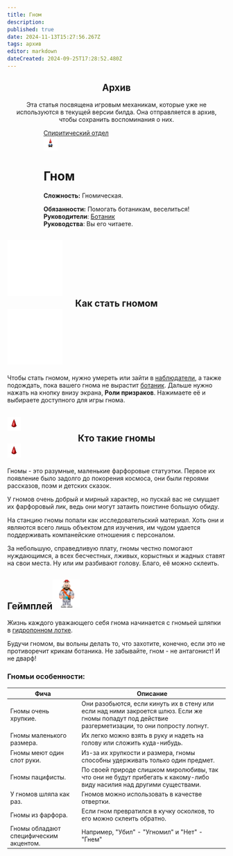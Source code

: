 ```yaml
---
title: Гном
description: 
published: true
date: 2024-11-13T15:27:56.267Z
tags: архив
editor: markdown
dateCreated: 2024-09-25T17:28:52.480Z
---
```


<center>
<div class="warning-banner">
  <h2> Архив </h2>
  <p>Эта статья посвящена игровым механикам, которые уже не используются в текущей версии билда. Она отправляется в архив, чтобы сохранить воспоминания о них.</p><p>
</div>
</center>

<div style="display: flex; justify-content: center;">
<div class="roles-passport sp">
  <div class="title sp"><a href="/roles/spiritualisticdepartment">Спиритический отдел</a></div>
  <div>
    <div><div id="gnome-button"><img src="/roles/gnome.png" id="img" class="funny-animation" draggable="false"></div></div>
  <div><div>
    <h1>Гном</h1>
    <p><strong>Сложность:</strong> Гномическая.</p>
    <strong>Обязанности:</strong> Помогать ботаникам, веселиться!<br>
    <b>Руководители</b>: <a href="/ru/roles/botanist">Ботаник</a><br>
    <b>Руководства</b>: Вы его читаете.
  </div></div>
  </div>
</div>
</div>
<!--<center><div class="counter-cum"><span id="counter-text">Гномов накликано: <span id="counter">0</span></span></div></center>-->

## <div class="box"><img src="/roles/ghost.png" class="himg"><center><span>Как стать гномом</span></center><img src="/roles/ghost.png" class="himg"></div>
Чтобы стать гномом, нужно умереть или зайти в <a href="/ru/roles/ghost" >наблюдатели</a>, а также подождать, пока вашего гнома не вырастит <a href="/ru/roles/botanist" >ботаник</a>. Дальше нужно нажать на кнопку внизу экрана, <b>Роли призраков</b>. Нажимаете её и выбираете доступного для игры гнома.

## <div class="box"><img src="/roles/other/gnome-hat.png" class="himg"><center><span>Кто такие гномы</span></center><img src="/roles/other/gnome-hat.png" class="himg"></div>

  Гномы - это разумные, маленькие фарфоровые статуэтки. Первое их появление было задолго до покорения космоса, они были героями рассказов, поэм и детских сказок.
  
  У гномов очень добрый и мирный характер, но пускай вас не смущает их фарфоровый лик, ведь они могут затаить поистине большую обиду.
  
  На станцию гномы попали как исследовательский материал. Хоть они и являются всего лишь объектом для изучения, им чудом удается поддерживать компанейские отношения с персоналом.
  
  За небольшую, справедливую плату, гномы честно помогают нуждающимся, а всех бесчестных, лживых, корыстных и жадных ставят на свои места.
  Ну или им разбивают голову. Благо, её можно склеить.

## <div class="box"><span>Геймплей</span><img src="/roles/other/chemist-with-gnome.png" style="margin-bottom: 4px; height: 64px;"/></div>
  Жизнь каждого уважающего себя гнома начинается с гномьей шляпки в <a href="/guides/hydroponics">гидропонном лотке</a>.

  Будучи гномом, вы вольны делать то, что захотите, конечно, если это не противоречит крикам ботаника.
  Не забывайте, гном - не антагонист!
  И не дварф!
  
###  Гномьи особенности:
<center>
  <table class="funny-table">
  <thead>
    <tr>
      <th>Фича</th>
      <th>Описание</th>
    </tr>
  </thead>
  <tbody>
    <tr>
      <td>Гномы очень хрупкие.</td>
      <td>Они разобьются, если кинуть их в стену или если над ними закроется шлюз. Если же гномы попадут под действие разгерметизации, то они попросту лопнут.</td>
    </tr>
    <tr>
      <td>Гномы маленького размера.</td>
      <td>Их легко можно взять в руку и надеть на голову или сложить куда-нибудь.</td>
    </tr>
    <tr>
      <td>Гномы меют один слот руки.</td>
      <td>Из-за их хрупкости и размера, гномы способны удерживать только один предмет.</td>
    </tr>
    <tr>
      <td>Гномы пацифисты.</td>
      <td>По своей природе слишком миролюбивы, так что они не будут прибегать к какому-либо виду насилия над другими существами.</td>
    </tr>
    <tr>
      <td>У гномов шляпа как раз.</td>
      <td>Гномов можно использовать в качестве отвертки.</td>
    </tr>
    <tr>
      <td>Гномы из фарфора.</td>
      <td>Если гном превратился в кучку осколков, то его можно склеить обратно.</td>
    </tr>
    <tr>
      <td>Гномы обладают специфическим акцентом.</td>
      <td>Например, "Убил" - "Угномил" и "Нет" - "Гнем"</td>
    </tr>
  </tbody>
</table>
</center>

<div class="table"></div>